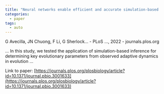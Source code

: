```yaml
---
title: "Neural networks enable efficient and accurate simulation-based inference of evolutionary parameters from adaptation dynamics"
categories:
  - paper
tags:
  - auto
---
```

G Avecilla, JN Chuong, F Li, G Sherlock… - PLoS …, 2022 - journals.plos.org

… In this study, we tested the application of simulation-based inference for determining key evolutionary parameters from observed adaptive dynamics in evolution …

Link to paper: [https://journals.plos.org/plosbiology/article?id=10.1371/journal.pbio.3001633](https://journals.plos.org/plosbiology/article?id=10.1371/journal.pbio.3001633)
